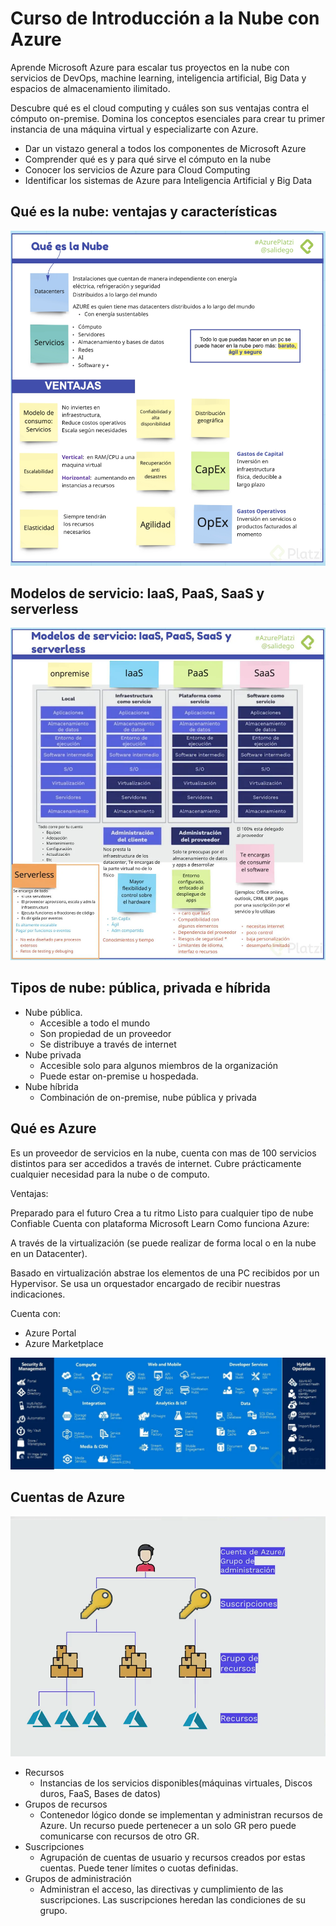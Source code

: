 # Curso de Introducción a la Nube con Azure
Aprende Microsoft Azure para escalar tus proyectos en la nube con servicios de DevOps, machine learning, inteligencia artificial, Big Data y espacios de almacenamiento ilimitado. 

Descubre qué es el cloud computing y cuáles son sus ventajas contra el cómputo on-premise. Domina los conceptos esenciales para crear tu primer instancia de una máquina virtual y especializarte con Azure.

* Dar un vistazo general a todos los componentes de Microsoft Azure
* Comprender qué es y para qué sirve el cómputo en la nube
* Conocer los servicios de Azure para Cloud Computing
* Identificar los sistemas de Azure para Inteligencia Artificial y Big Data

## Qué es la nube: ventajas y características
![Que es la nube](img/QueEsLaNube.png)

## Modelos de servicio: IaaS, PaaS, SaaS y serverless
![Modelos de servicio](img/Modelos%20de%20Servicio.webp)

## Tipos de nube: pública, privada e híbrida
* Nube pública. 
    * Accesible a todo el mundo
    * Son propiedad de un proveedor
    * Se distribuye a través de internet
* Nube privada
    * Accesible solo para algunos miembros de la organización
    * Puede estar on-premise u hospedada. 
* Nube híbrida
    * Combinación de on-premise, nube pública y privada

## Qué es Azure
Es un proveedor de servicios en la nube, cuenta con mas de 100 servicios distintos para ser accedidos a través de internet. Cubre prácticamente cualquier necesidad para la nube o de computo.

Ventajas:

Preparado para el futuro
Crea a tu ritmo
Listo para cualquier tipo de nube
Confiable
Cuenta con plataforma Microsoft Learn
Como funciona Azure:

A través de la virtualización (se puede realizar de forma local o en la nube en un Datacenter).

Basado en virtualización abstrae los elementos de una PC recibidos por un Hypervisor.
Se usa un orquestador encargado de recibir nuestras indicaciones.

Cuenta con:
* Azure Portal
* Azure Marketplace

![Sericios de azure](img/azure%20services.webp)

## Cuentas de Azure
![Jerarquía cuenta de azure](img/Cuenta%20de%20Azure.png)

* Recursos
    * Instancias de los servicios disponibles(máquinas virtuales, Discos duros, FaaS, Bases de datos)
* Grupos de recursos 
    * Contenedor lógico donde se implementan y administran recursos de Azure. Un recurso puede pertenecer a un solo GR pero puede comunicarse con recursos de otro GR.
* Suscripciones
    * Agrupación de cuentas de usuario y recursos creados por estas cuentas. Puede tener límites o cuotas definidas.
* Grupos de administración
    * Administran el acceso, las directivas y cumplimiento de las suscripciones. Las suscripciones heredan las condiciones de su grupo.